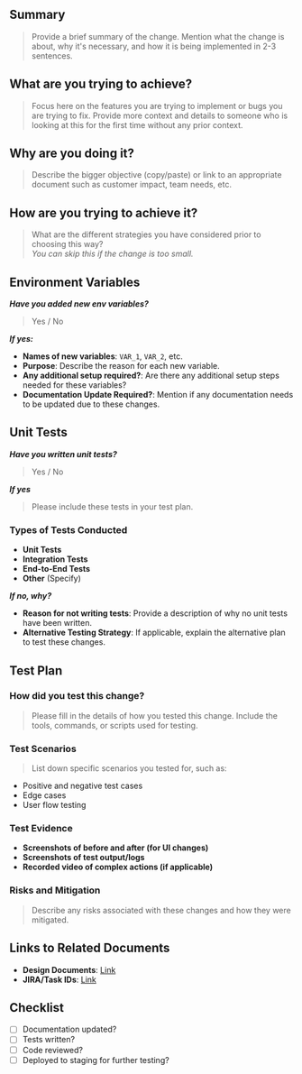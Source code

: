 ## Summary ##
> Provide a brief summary of the change. Mention what the change is about, why it's necessary, and how it is being implemented in 2-3 sentences.

## What are you trying to achieve? ##
> Focus here on the features you are trying to implement or bugs you are trying to fix. Provide more context and details to someone who is looking at this for the first time without any prior context.

## Why are you doing it? ##
> Describe the bigger objective (copy/paste) or link to an appropriate document such as customer impact, team needs, etc.

## How are you trying to achieve it? ##
> What are the different strategies you have considered prior to choosing this way?  
> *You can skip this if the change is too small.*

## Environment Variables ##
***Have you added new env variables?***  
> Yes / No  

***If yes:***  
- **Names of new variables**: `VAR_1`, `VAR_2`, etc.  
- **Purpose**: Describe the reason for each new variable.  
- **Any additional setup required?**: Are there any additional setup steps needed for these variables?  
- **Documentation Update Required?**: Mention if any documentation needs to be updated due to these changes.  

## Unit Tests ##
***Have you written unit tests?***  
> Yes / No  

***If yes***  
> Please include these tests in your test plan.  

### Types of Tests Conducted ###
- **Unit Tests**  
- **Integration Tests**  
- **End-to-End Tests**  
- **Other** (Specify)

***If no, why?***  
- **Reason for not writing tests**: Provide a description of why no unit tests have been written.  
- **Alternative Testing Strategy**: If applicable, explain the alternative plan to test these changes.

## Test Plan ##
### How did you test this change? ###
> Please fill in the details of how you tested this change. Include the tools, commands, or scripts used for testing.  

### Test Scenarios ###
> List down specific scenarios you tested for, such as:
- Positive and negative test cases
- Edge cases
- User flow testing

### Test Evidence ###
- **Screenshots of before and after (for UI changes)**  
- **Screenshots of test output/logs**  
- **Recorded video of complex actions (if applicable)**

### Risks and Mitigation ###
> Describe any risks associated with these changes and how they were mitigated.

## Links to Related Documents ##
- **Design Documents**: [Link](#)  
- **JIRA/Task IDs**: [Link](#)  

## Checklist ##
- [ ] Documentation updated?  
- [ ] Tests written?  
- [ ] Code reviewed?  
- [ ] Deployed to staging for further testing?
